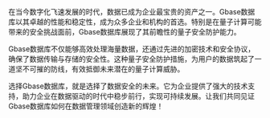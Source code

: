 在当今数字化飞速发展的时代，数据已成为企业最宝贵的资产之一。Gbase数据库以其卓越的性能和稳定性，成为众多企业和机构的首选。特别是在量子计算可能带来的安全挑战面前，Gbase数据库展现了其前瞻性的量子安全防护能力。

Gbase数据库不仅能够高效处理海量数据，还通过先进的加密技术和安全协议，确保了数据传输与存储的安全性。这种量子安全防护措施，为用户的数据筑起了一道坚不可摧的防线，有效抵御未来潜在的量子计算威胁。

选择Gbase数据库，就是选择了数据安全的未来。它为企业提供了强大的技术支持，助力企业在数据驱动的时代中稳步前行，实现可持续发展。让我们共同见证Gbase数据库如何在数据管理领域创造新的辉煌！